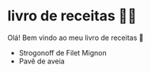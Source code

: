 # livro de receitas :woman_cook:

Olá! Bem vindo ao meu livro de receitas :wave:

- Strogonoff de Filet Mignon
- Pavê de aveia
